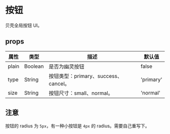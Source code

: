 # 按钮

贝壳全局按钮 UI。

## props

| 属性 | 类型 | 描述 | 默认值 |
| --- | --- | --- | --- |
| plain | Boolean | 是否为幽灵按钮 | false |
| type | String | 按钮类型：primary、success、cancel。| 'primary' |
| size | String | 按钮尺寸：small、normal。 | 'normal' |

## 注意

按钮的 radius 为 `5px`，有一种小按钮是 `4px` 的 radius。需要自己重写下。